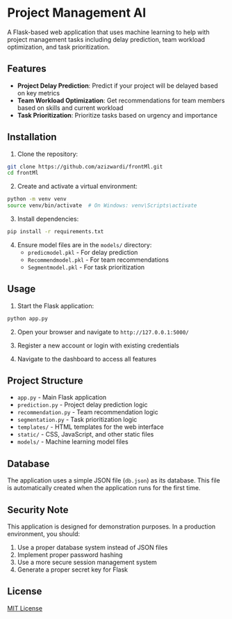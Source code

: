 # Project Management AI

A Flask-based web application that uses machine learning to help with project management tasks including delay prediction, team workload optimization, and task prioritization.

## Features

- **Project Delay Prediction**: Predict if your project will be delayed based on key metrics
- **Team Workload Optimization**: Get recommendations for team members based on skills and current workload
- **Task Prioritization**: Prioritize tasks based on urgency and importance

## Installation

1. Clone the repository:
```bash
git clone https://github.com/azizwardi/frontMl.git
cd frontMl
```

2. Create and activate a virtual environment:
```bash
python -m venv venv
source venv/bin/activate  # On Windows: venv\Scripts\activate
```

3. Install dependencies:
```bash
pip install -r requirements.txt
```

4. Ensure model files are in the `models/` directory:
   - `predicmodel.pkl` - For delay prediction
   - `Recommendmodel.pkl` - For team recommendations
   - `Segmentmodel.pkl` - For task prioritization

## Usage

1. Start the Flask application:
```bash
python app.py
```

2. Open your browser and navigate to `http://127.0.0.1:5000/`

3. Register a new account or login with existing credentials

4. Navigate to the dashboard to access all features

## Project Structure

- `app.py` - Main Flask application
- `prediction.py` - Project delay prediction logic
- `recommendation.py` - Team recommendation logic
- `segmentation.py` - Task prioritization logic
- `templates/` - HTML templates for the web interface
- `static/` - CSS, JavaScript, and other static files
- `models/` - Machine learning model files

## Database

The application uses a simple JSON file (`db.json`) as its database. This file is automatically created when the application runs for the first time.

## Security Note

This application is designed for demonstration purposes. In a production environment, you should:

1. Use a proper database system instead of JSON files
2. Implement proper password hashing
3. Use a more secure session management system
4. Generate a proper secret key for Flask

## License

[MIT License](LICENSE)
